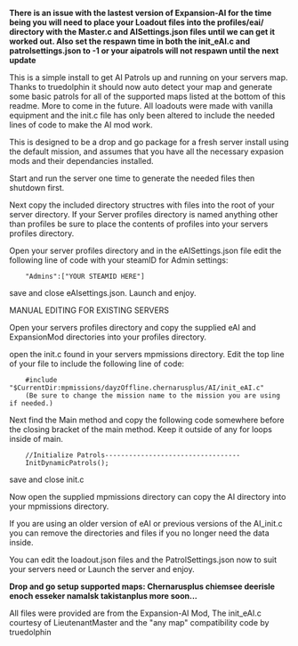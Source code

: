 **There is an issue with the lastest version of Expansion-AI for the time being you will need to place your Loadout files into the profiles/eai/ directory
with the Master.c and AISettings.json files until we can get it worked out. Also set the respawn time in both the init_eAI.c and patrolsettings.json to -1 or your aipatrols will not respawn until the next update**

This is a simple install to get AI Patrols up and running on your servers map. Thanks to truedolphin
it should now auto detect your map and generate some basic patrols for all of the supported maps listed
at the bottom of this readme. More to come in the future.
All loadouts were made with vanilla equipment and the init.c file has only been altered to include 
the needed lines of code to make the AI mod work.

This is designed to be a drop and go package for a fresh server install using the default mission,
and assumes that you have all the necessary expasion mods and their dependancies installed.

Start and run the server one time to generate the needed files then shutdown first.

Next copy the included directory structres with files into the root of your server directory. 
If your Server profiles directory is named anything other than profiles be sure to place the contents
of profiles into your servers profiles directory.

Open your server profiles directory and in the eAISettings.json file edit the following line of
code with your steamID for Admin settings:

		"Admins":["YOUR STEAMID HERE"]
save and close eAIsettings.json.
Launch and enjoy.




MANUAL EDITING FOR EXISTING SERVERS

Open your servers profiles directory and copy the supplied eAI and ExpansionMod directories into
your profiles directory.

open the init.c found in your servers mpmissions directory.
Edit the top line of your file to include the following line of code:

		#include "$CurrentDir:mpmissions/dayzOffline.chernarusplus/AI/init_eAI.c"
		(Be sure to change the mission name to the mission you are using if needed.)

Next find the Main method and copy the following code somewhere before the closing bracket
 of the main method. Keep it outside of any for loops inside of main.
 
		//Initialize Patrols----------------------------------
		InitDynamicPatrols();		

save and close init.c

 Now open the supplied mpmissions directory can copy the AI directory into your mpmissions directory.
 
 If you are using an older version of eAI or previous versions of the AI_init.c you can
remove the directories and files if you no longer need the data inside.

 You can edit the loadout.json files and the PatrolSettings.json now to suit your servers need
or Launch the server and enjoy.



**Drop and go setup supported maps:
	Chernarusplus
	chiemsee
	deerisle
	enoch
	esseker
	namalsk
	takistanplus
	more soon...**
	
All files were provided are from the Expansion-AI Mod, The init_eAI.c courtesy of LieutenantMaster and the "any map" compatibility code by truedolphin
